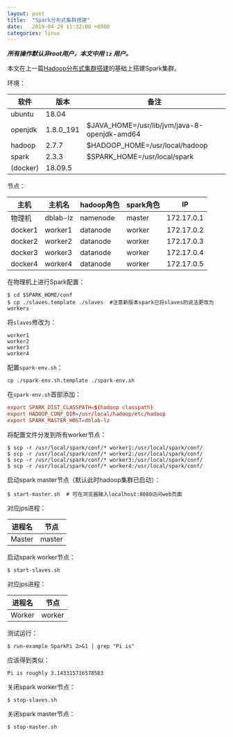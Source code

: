 ```yaml
---
layout: post
title:  "Spark分布式集群搭建"
date:   2019-04-29 11:32:00 +0800
categories: linux
---
```

***所有操作默认非root用户，本文中用 `lz` 用户。***

本文在上一篇[Hadoop分布式集群搭建](https://www.cocobolo.top/linux/2019/04/29/Hadoop%E5%88%86%E5%B8%83%E5%BC%8F%E9%9B%86%E7%BE%A4%E6%90%AD%E5%BB%BA.html)的基础上搭建Spark集群。

环境：

软件|版本|备注
-|-|-
ubuntu|18.04|
openjdk|1.8.0_191|$JAVA_HOME=/usr/lib/jvm/java-8-openjdk-amd64
hadoop|2.7.7|$HADOOP_HOME=/usr/local/hadoop
spark|2.3.3|$SPARK_HOME=/usr/local/spark
(docker)|18.09.5|

节点：

主机 | 主机名 | hadoop角色 | spark角色 |IP 
-|-|-|-|-
物理机|dblab-lz|namenode|master|172.17.0.1
docker1|worker1|datanode|worker|172.17.0.2
docker2|worker2|datanode|worker|172.17.0.3
docker3|worker3|datanode|worker|172.17.0.4
docker4|worker4|datanode|worker|172.17.0.5

在物理机上进行Spark配置：

```shell
$ cd $SPARK_HOME/conf
$ cp ./slaves.template ./slaves  #注意新版本spark已将slaves的说法更改为workers
```

将`slaves`修改为：

```
worker1
worker2
worker3
worker4
```

配置`spark-env.sh`：

```shell
cp ./spark-env.sh.template ./spark-env.sh
```

在`spark-env.sh`首部添加：

```conf
export SPARK_DIST_CLASSPATH=$(hadoop classpath)
export HADOOP_CONF_DIR=/usr/local/hadoop/etc/hadoop
export SPARK_MASTER_HOST=dblab-lz
```

将配置文件分发到所有worker节点：

```shell
$ scp -r /usr/local/spark/conf/* worker1:/usr/local/spark/conf/
$ scp -r /usr/local/spark/conf/* worker2:/usr/local/spark/conf/
$ scp -r /usr/local/spark/conf/* worker3:/usr/local/spark/conf/
$ scp -r /usr/local/spark/conf/* worker4:/usr/local/spark/conf/
```

启动spark master节点（默认此时hadoop集群已启动）：

```shell
$ start-master.sh  # 可在浏览器输入localhost:8080访问web页面
```

对应jps进程：

进程名|节点|
-|-
Master|master

启动spark worker节点：

```shell
$ start-slaves.sh
```

对应jps进程：

进程名|节点|
-|-
Worker|worker

测试运行：

```shell
$ run-example SparkPi 2>&1 | grep "Pi is"
```

应该得到类似：

```
Pi is roughly 3.143315716578583
```

关闭spark worker节点：

```shell
$ stop-slaves.sh
```

关闭spark master节点：

```shell
$ stop-master.sh
```

